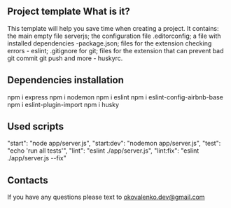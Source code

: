 **Project template**
  What is it?
  -----------------
This template will help you save time when creating a project. It contains: the main empty file serverjs;  the configuration file  .editorconfig; a file with installed dependencies -package.json; files for the extension checking errors - eslint; .gitignore for git; files for the extension that can prevent bad git commit git push and more -  huskyrc.

Dependencies installation
--------------------------------------
npm i express
npm i nodemon
npm i eslint
npm i eslint-config-airbnb-base
npm i eslint-plugin-import
npm i  husky

Used scripts
--------------------
  "start": "node app/server.js",
    "start:dev": "nodemon app/server.js",
    "test": "echo 'run all tests'",
    "lint": "eslint ./app/server.js",
    "lint:fix": "eslint ./app/server.js --fix"

  Contacts
  ---------------
If you have any questions please text to okovalenko.dev@gmail.com
